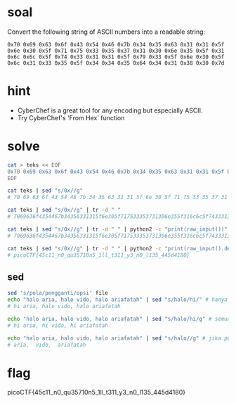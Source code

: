 # soal
Convert the following string of ASCII numbers into a readable string:
```
0x70 0x69 0x63 0x6f 0x43 0x54 0x46 0x7b 0x34 0x35 0x63 0x31 0x31 0x5f 0x6e 0x30 0x5f 0x71 0x75 0x33 0x35 0x37 0x31 0x30 0x6e 0x35 0x5f 0x31 0x6c 0x6c 0x5f 0x74 0x33 0x31 0x31 0x5f 0x79 0x33 0x5f 0x6e 0x30 0x5f 0x6c 0x31 0x33 0x35 0x5f 0x34 0x34 0x35 0x64 0x34 0x31 0x38 0x30 0x7d
```

# hint
- CyberChef is a great tool for any encoding but especially ASCII.
- Try CyberChef's 'From Hex' function

# solve
```bash
cat > teks << EOF
0x70 0x69 0x63 0x6f 0x43 0x54 0x46 0x7b 0x34 0x35 0x63 0x31 0x31 0x5f 0x6e 0x30 0x5f 0x71 0x75 0x33 0x35 0x37 0x31 0x30 0x6e 0x35 0x5f 0x31 0x6c 0x6c 0x5f 0x74 0x33 0x31 0x31 0x5f 0x79 0x33 0x5f 0x6e 0x30 0x5f 0x6c 0x31 0x33 0x35 0x5f 0x34 0x34 0x35 0x64 0x34 0x31 0x38 0x30 0x7d
EOF

cat teks | sed "s/0x//g"
# 70 69 63 6f 43 54 46 7b 34 35 63 31 31 5f 6e 30 5f 71 75 33 35 37 31 30 6e 35 5f 31 6c 6c 5f 74 33 31 31 5f 79 33 5f 6e 30 5f 6c 31 33 35 5f 34 34 35 64 34 31 38 30 7d

cat teks | sed "s/0x//g" | tr -d " "
# 7069636f4354467b34356331315f6e305f717533353731306e355f316c6c5f743331315f79335f6e305f6c3133355f34343564343138307d

cat teks | sed "s/0x//g" | tr -d " " | python2 -c "print(raw_input())"
# 7069636f4354467b34356331315f6e305f717533353731306e355f316c6c5f743331315f79335f6e305f6c3133355f34343564343138307d

cat teks | sed "s/0x//g" | tr -d " " | python2 -c "print(raw_input().decode('hex'))"
# picoCTF{45c11_n0_qu35710n5_1ll_t311_y3_n0_l135_445d4180}
```

## sed
```bash
sed 's/pola/pengganti/opsi' file
echo "halo aria, halo vido, halo ariafatah" | sed "s/halo/hi/" # hanya teks pertamaa saja
# hi aria, halo vido, halo ariafatah

echo "halo aria, halo vido, halo ariafatah" | sed "s/halo/hi/g" # semua teks
# hi aria, hi vido, hi ariafatah

echo "halo aria, halo vido, halo ariafatah" | sed "s/halo//g" # jika pengganti tidak di tulis maka akan kosong
# aria,  vido,  ariafatah
```

# flag
picoCTF{45c11_n0_qu35710n5_1ll_t311_y3_n0_l135_445d4180}